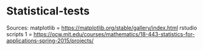 # Statistical-tests
Sources: 
matplotlib = https://matplotlib.org/stable/gallery/index.html
rstudio scripts 1 = https://ocw.mit.edu/courses/mathematics/18-443-statistics-for-applications-spring-2015/projects/
